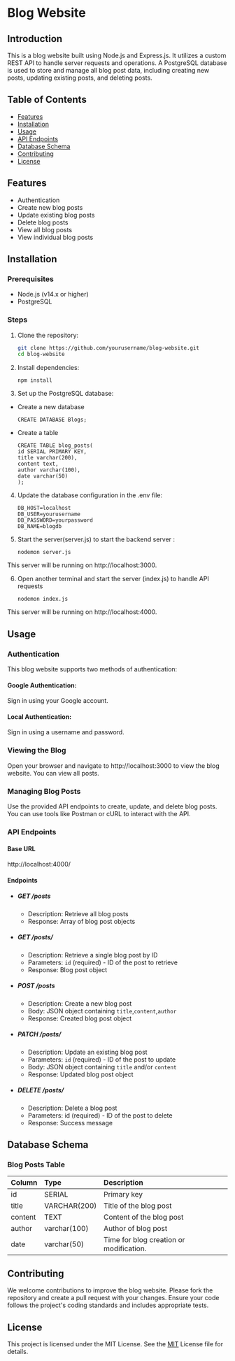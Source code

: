 
# Blog Website

## Introduction

This is a blog website built using Node.js and Express.js. It utilizes a custom REST API to handle server requests and operations. A PostgreSQL database is used to store and manage all blog post data, including creating new posts, updating existing posts, and deleting posts.

## Table of Contents

- [Features](#features)
- [Installation](#installation)
- [Usage](#usage)
- [API Endpoints](#api-endpoints)
- [Database Schema](#database-schema)
- [Contributing](#contributing)
- [License](#license)

## Features
- Authentication
- Create new blog posts
- Update existing blog posts
- Delete blog posts
- View all blog posts
- View individual blog posts

## Installation

### Prerequisites

- Node.js (v14.x or higher)
- PostgreSQL

### Steps

1. Clone the repository:
   ```bash
   git clone https://github.com/yourusername/blog-website.git
   cd blog-website

2. Install dependencies:
    ```
    npm install

3. Set up the PostgreSQL database:

- Create a new database

    ```
    CREATE DATABASE Blogs;

- Create a table

    ```
    CREATE TABLE blog_posts(
    id SERIAL PRIMARY KEY,
    title varchar(200),
    content text,
    author varchar(100),
    date varchar(50)
    ); 

4. Update the database configuration in the .env file:

    ```
    DB_HOST=localhost
    DB_USER=yourusername
    DB_PASSWORD=yourpassword
    DB_NAME=blogdb

5. Start the server(server.js) to start the backend server :
    ```
    nodemon server.js
This server will be running on http://localhost:3000.

6. Open another terminal and start the server (index.js) to handle API requests

    ```
    nodemon index.js
This server will be running on http://localhost:4000.

## Usage
### Authentication
This blog website supports two methods of authentication:

#### Google Authentication:
Sign in using your Google account.

#### Local Authentication:
Sign in using a username and password.


### Viewing the Blog

Open your browser and navigate to http://localhost:3000 to view the blog website. You can view all posts.

### Managing Blog Posts
Use the provided API endpoints to create, update, and delete blog posts. You can use tools like Postman or cURL to interact with the API.

### API Endpoints
#### Base URL
http://localhost:4000/

#### Endpoints
- ##### GET /posts
  - Description: Retrieve all blog posts
  - Response: Array of blog post objects

- ##### GET /posts/

  - Description: Retrieve a single blog post by ID
  - Parameters: `id` (required) - ID of the post to retrieve
  - Response: Blog post object


- ##### POST /posts

  - Description: Create a new blog post
  - Body: JSON object containing `title`,`content`,`author`
  - Response: Created blog post object


- ##### PATCH /posts/

  - Description: Update an existing blog post
  - Parameters: `id` (required) - ID of the post to update
  - Body: JSON object containing `title` and/or `content`
  - Response: Updated blog post object

- ##### DELETE /posts/

  - Description: Delete a blog post
  - Parameters: id (required) - ID of the post to delete
  - Response: Success message


## Database Schema
### Blog Posts Table


| Column |  Type  | Description |
|:-----|:--------|:------|
|id|SERIAL|Primary key|
|title|VARCHAR(200)|Title of the blog post|
|content|TEXT|Content of the blog post|
|author|varchar(100)|Author of blog post|
|date|varchar(50)|Time for blog creation or modification.|





## Contributing

We welcome contributions to improve the blog website. Please fork the repository and create a pull request with your changes. Ensure your code follows the project's coding standards and includes appropriate tests.


## License
This project is licensed under the MIT License. See the [MIT](https://choosealicense.com/licenses/mit/) License file for details.



